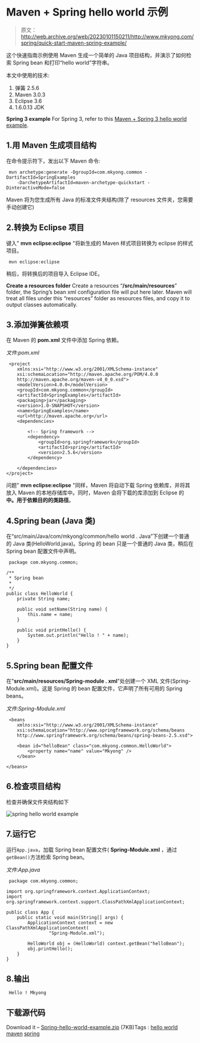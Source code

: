 # Maven + Spring hello world 示例

> 原文：<http://web.archive.org/web/20230101150211/http://www.mkyong.com/spring/quick-start-maven-spring-example/>

这个快速指南示例使用 Maven 生成一个简单的 Java 项目结构，并演示了如何检索 Spring bean 和打印“hello world”字符串。

本文中使用的技术:

1.  弹簧 2.5.6
2.  Maven 3.0.3
3.  Eclipse 3.6
4.  1.6.0.13 JDK

**Spring 3 example**
For Spring 3, refer to this [Maven + Spring 3 hello world example](http://web.archive.org/web/20210421083905/http://www.mkyong.com/spring3/spring-3-hello-world-example/).

## 1.用 Maven 生成项目结构

在命令提示符下，发出以下 Maven 命令:

```
 mvn archetype:generate -DgroupId=com.mkyong.common -DartifactId=SpringExamples 
	-DarchetypeArtifactId=maven-archetype-quickstart -DinteractiveMode=false 
```

Maven 将为您生成所有 Java 的标准文件夹结构(除了 resources 文件夹，您需要手动创建它)

## 2.转换为 Eclipse 项目

键入" **mvn eclipse:eclipse** "将新生成的 Maven 样式项目转换为 eclipse 的样式项目。

```
 mvn eclipse:eclipse 
```

稍后，将转换后的项目导入 Eclipse IDE。

**Create a resources folder**
Create a resources “**/src/main/resources**” folder, the Spring’s bean xml configuration file will put here later. Maven will treat all files under this “resources” folder as resources files, and copy it to output classes automatically.

## 3.添加弹簧依赖项

在 Maven 的 **pom.xml** 文件中添加 Spring 依赖。

*文件:pom.xml*

```
 <project  
	xmlns:xsi="http://www.w3.org/2001/XMLSchema-instance"
	xsi:schemaLocation="http://maven.apache.org/POM/4.0.0 
	http://maven.apache.org/maven-v4_0_0.xsd">
	<modelVersion>4.0.0</modelVersion>
	<groupId>com.mkyong.common</groupId>
	<artifactId>SpringExamples</artifactId>
	<packaging>jar</packaging>
	<version>1.0-SNAPSHOT</version>
	<name>SpringExamples</name>
	<url>http://maven.apache.org</url>
	<dependencies>

		<!-- Spring framework -->
		<dependency>
			<groupId>org.springframework</groupId>
			<artifactId>spring</artifactId>
			<version>2.5.6</version>
		</dependency>

	</dependencies>
</project> 
```

问题" **mvn eclipse:eclipse** "同样，Maven 将自动下载 Spring 依赖库，并将其放入 Maven 的本地存储库中。同时，Maven 会将下载的库添加到 Eclipse 的**中。用于依赖目的的类路径**。

## 4.Spring bean (Java 类)

在“src/main/Java/com/mkyong/common/hello world . Java”下创建一个普通的 Java 类(HelloWorld.java)。Spring 的 bean 只是一个普通的 Java 类，稍后在 Spring bean 配置文件中声明。

```
 package com.mkyong.common;

/**
 * Spring bean
 * 
 */
public class HelloWorld {
	private String name;

	public void setName(String name) {
		this.name = name;
	}

	public void printHello() {
		System.out.println("Hello ! " + name);
	}
} 
```

## 5.Spring bean 配置文件

在"**src/main/resources/Spring-module . xml**"处创建一个 XML 文件(Spring-Module.xml)。这是 Spring 的 bean 配置文件，它声明了所有可用的 Spring beans。

*文件:Spring-Module.xml*

```
 <beans 
	xmlns:xsi="http://www.w3.org/2001/XMLSchema-instance"
	xsi:schemaLocation="http://www.springframework.org/schema/beans
	http://www.springframework.org/schema/beans/spring-beans-2.5.xsd">

	<bean id="helloBean" class="com.mkyong.common.HelloWorld">
		<property name="name" value="Mkyong" />
	</bean>

</beans> 
```

## 6.检查项目结构

检查并确保文件夹结构如下

![spring hello world example](img/cb01a87973497863b901584885fa019f.png "spring-hello-world-example")

## 7.运行它

运行`App.java`，加载 Spring bean 配置文件( **Spring-Module.xml** ，通过`getBean()`方法检索 Spring bean。

*文件:App.java*

```
 package com.mkyong.common;

import org.springframework.context.ApplicationContext;
import org.springframework.context.support.ClassPathXmlApplicationContext;

public class App {
	public static void main(String[] args) {
		ApplicationContext context = new ClassPathXmlApplicationContext(
				"Spring-Module.xml");

		HelloWorld obj = (HelloWorld) context.getBean("helloBean");
		obj.printHello();
	}
} 
```

## 8.输出

```
 Hello ! Mkyong 
```

## 下载源代码

Download it – [Spring-hello-world-example.zip](http://web.archive.org/web/20210421083905/http://www.mkyong.com/wp-content/uploads/2010/03/SpringExample.zip) (7KB)Tags : [hello world](http://web.archive.org/web/20210421083905/https://mkyong.com/tag/hello-world/) [maven](http://web.archive.org/web/20210421083905/https://mkyong.com/tag/maven/) [spring](http://web.archive.org/web/20210421083905/https://mkyong.com/tag/spring/)<input type="hidden" id="mkyong-current-postId" value="3601">